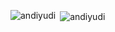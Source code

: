 <p align="left">
</p>

<p><img align="left" src="https://github-readme-stats.vercel.app/api/top-langs?username=andiyudi&show_icons=true&locale=en&layout=compact" alt="andiyudi" /></p>

<p>&nbsp;<img align="center" src="https://github-readme-stats.vercel.app/api?username=andiyudi&show_icons=true&locale=en" alt="andiyudi" /></p>
